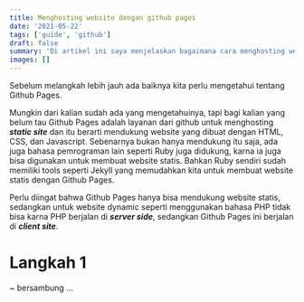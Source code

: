 ```yaml
---
title: Menghosting website dengan github pages
date: '2021-05-22'
tags: ['guide', 'github']
draft: false
summary: 'Di artikel ini saya menjelaskan bagaimana cara menghosting website statis dengan Github Pages'
images: []
---
```


Sebelum melangkah lebih jauh ada baiknya kita perlu mengetahui tentang Github Pages.

Mungkin dari kalian sudah ada yang mengetahuinya, tapi bagi kalian yang belum tau Github Pages adalah layanan dari github untuk menghosting _**static site**_ dan itu berarti mendukung website yang dibuat dengan HTML, CSS, dan Javascript. Sebenarnya bukan hanya mendukung itu saja, ada juga bahasa pemrograman lain seperti Ruby juga didukung, karna ia juga bisa digunakan untuk membuat website statis. Bahkan Ruby sendiri sudah memiliki tools seperti Jekyll yang memudahkan kita untuk membuat website statis dengan Github Pages.

Perlu diingat bahwa Github Pages hanya bisa mendukung website statis, sedangkan untuk website dynamic seperti menggunakan bahasa PHP tidak bisa karna PHP berjalan di _**server side**_, sedangkan Github Pages ini berjalan di _**client site**_.

# Langkah 1

~ bersambung ...
